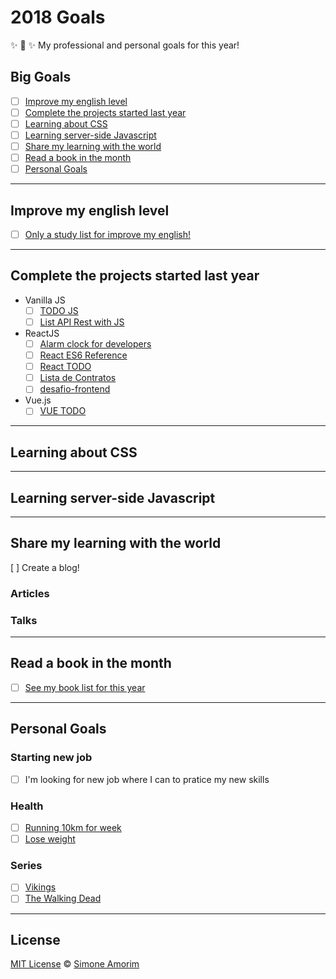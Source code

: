 # 2018 Goals
✨ 💟 ✨ My professional and personal goals for this year!

## Big Goals
- [ ] [Improve my english level](#improve-my-english-level)
- [ ] [Complete the projects started last year](#complete-the-projects-started-last-year)
- [ ] [Learning about CSS](#learning-about-css)
- [ ] [Learning server-side Javascript](#learning-server-side-javascript)
- [ ] [Share my learning with the world](#share-my-learning-with-the-world)
- [ ] [Read a book in the month](#read-a-book-in-the-month)
- [ ] [Personal Goals](#personal-goals)

<hr>

## Improve my english level
- [ ] [Only a study list for improve my english!](studying-english.md)

<hr>

## Complete the projects started last year
- Vanilla JS
    - [ ] [TODO JS](https://www.webpackbin.com/bins/-Ko_yZlfoG-g443hNkgX)
    - [ ] [List API Rest with JS](https://www.webpackbin.com/bins/-Koe__qmJeTgX9HJzJZJ)

- ReactJS
    - [ ] [Alarm clock for developers](https://github.com/simoneas02/react-alarm-clock)
    - [ ] [React ES6 Reference](https://github.com/simoneas02/react-cheatsheet)
    - [ ] [React TODO](https://github.com/simoneas02/react-todo)
    - [ ] [Lista de Contratos](https://github.com/simoneas02/contracts-list)
    - [ ] [desafio-frontend](https://github.com/simoneas02/desafio-frontend)

- Vue.js
    - [ ] [VUE TODO](https://github.com/simoneas02/vue-todo)

<hr>

## Learning about CSS


<hr>

## Learning server-side Javascript


<hr>

## Share my learning with the world
[ ] Create a blog!


### Articles


### Talks


<hr>

## Read a book in the month
- [ ] [See my book list for this year](books.md)

<hr>

## Personal Goals

### Starting new job
- [ ] I'm looking for new job where I can to pratice my new skills

### Health
- [ ] [Running 10km for week](https://www.strava.com/athletes/14321912)
- [ ] [Lose weight](#)

### Series
- [ ] [Vikings](https://pt.wikipedia.org/wiki/Vikings_(s%C3%A9rie_de_televis%C3%A3o))
- [ ] [The Walking Dead](https://pt.wikipedia.org/wiki/The_Walking_Dead_(s%C3%A9rie_de_televis%C3%A3o))

<hr>

## License
[MIT License](https://github.com/simoneas02/2017-goals/blob/master/LICENSE.md) © [Simone Amorim](http://simoneas02.github.io/)
